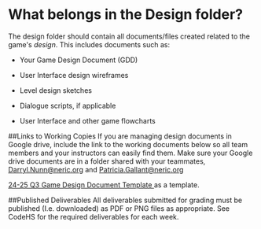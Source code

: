 # What belongs in the Design folder?
The design folder should contain all documents/files created related to the game's *design*.  This includes documents such as:

* Your Game Design Document (GDD) 
	
* User Interface design wireframes

* Level design sketches

* Dialogue scripts, if applicable

* User Interface and other game flowcharts 

##Links to Working Copies
If you are managing design documents in Google drive, include the link to the working documents below so all team members and your instructors can easily find them.  Make sure your Google drive documents are in a folder shared with your teammates, Darryl.Nunn@neric.org and Patricia.Gallant@neric.org

[24-25 Q3 Game Design Document Template ](https://docs.google.com/document/d/1hd-Bvgoet62dFECvLAaJkKpQ54nXkA6A1OzpTpVcHg4/edit?usp=sharing) as a template.


##Published Deliverables
All deliverables submitted for grading must be published (I.e. downloaded) as PDF or PNG files as appropriate.  See CodeHS for the required deliverables for each week.


